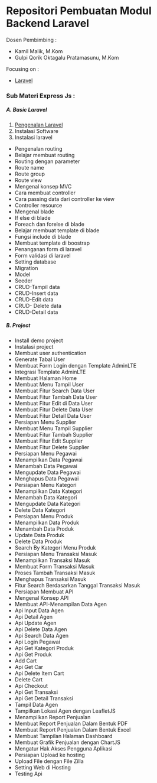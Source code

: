 # Repositori Pembuatan Modul Backend Laravel

Dosen Pembimbing :

- Kamil Malik, M.Kom
- Gulpi Qorik Oktagalu Pratamasunu, M.Kom

Focusing on :

- [Laravel](https://laravel.com/)

### Sub Materi Express Js :

##### A. Basic Laravel

1. [Pengenalan Laravel](laravel/pengenalan.md)
2. Instalasi Software
3. Instalasi laravel

- Pengenalan routing
- Belajar membuat routing
- Routing dengan parameter
- Route name
- Route group
- Route view
- Mengenal konsep MVC
- Cara membuat controller
- Cara passing data dari controller ke view
- Controller resource
- Mengenal blade
- If else di blade
- Foreach dan forelse di blade
- Belajar membuat template di blade
- Fungsi include di blade
- Membuat template di boostrap
- Penanganan form di laravel
- Form validasi di laravel
- Setting database
- Migration
- Model
- Seeder
- CRUD-Tampil data
- CRUD-Insert data
- CRUD-Edit data
- CRUD- Delete data
- CRUD-Detail data

##### B. Project

- Install demo project
- Instalasi project
- Membuat user authentication
- Generate Tabal User
- Membuat Form Login dengan Template AdminLTE
- Integrasi Template AdminLTE
- Membuat Halaman Home
- Membuat Menu Tampil User
- Membuat Fitur Search Data User
- Membuat Fitur Tambah Data User
- Membuat Fitur Edit di Data User
- Membuat Fitur Delete Data User
- Membuat Fitur Detail Data User
- Persiapan Menu Supplier
- Membuat Menu Tampil Supplier
- Membuat Fitur Tambah Supplier
- Membuat Fitur Edit Supplier
- Membuat Fitur Delete Supplier
- Persiapan Menu Pegawai
- Menampilkan Data Pegawai
- Menambah Data Pegawai
- Mengupdate Data Pegawai
- Menghapus Data Pegawai
- Persiapan Menu Kategori
- Menampilkan Data Kategori
- Menambah Data Kategori
- Mengupdate Data Kategori
- Delete Data Kategori
- Persiapan Menu Produk
- Menampilkan Data Produk
- Menambah Data Produk
- Update Data Produk
- Delete Data Produk
- Search By Kategori Menu Produk
- Persiapan Menu Transaksi Masuk
- Menampilkan Transaksi Masuk
- Membuat Form Transaksi Masuk
- Proses Tambah Transaksi Masuk
- Menghapus Transaksi Masuk
- Fitur Search Berdasarkan Tanggal Transaksi Masuk
- Persiapan Membuat API
- Mengenal Konsep API
- Membuat API-Menampilan Data Agen
- Api Input Data Agen
- Api Detail Agen
- Api Update Agen
- Api Delete Data Agen
- Api Search Data Agen
- Api Login Pegawai
- Api Get Kategori Produk
- Api Get Produk
- Add Cart
- Api Get Car
- Api Delete Item Cart
- Delete Cart
- Api Checkout
- Api Get Transaksi
- Api Get Detail Transaksi
- Tampil Data Agen
- Tampilkan Lokasi Agen dengan LeafletJS
- Menampilkan Report Penjualan
- Membuat Report Penjualan Dalam Bentuk PDF
- Membuat Report Penjualan Dalam Bentuk Excel
- Membuat Tampilan Halaman Dashboard
- Membuat Grafik Penjualan dengan ChartJS
- Mengatur Hak Akses Pengguna Aplikasi
- Persiapan Upload ke hosting
- Upload File dengan File Zilla
- Setting Web di Hosting
- Testing Api
